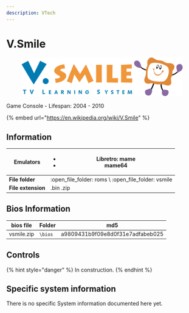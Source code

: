 ```yaml
---
description: VTech
---
```


# V.Smile

<figure><img src="https://raw.githubusercontent.com/fabricecaruso/es-theme-carbon/52ff37c9e265587d006945a2ba695b5a962b3a3d/art/logos/vsmile.svg" alt=""><figcaption></figcaption></figure>

Game Console - Lifespan: 2004 - 2010

{% embed url="https://en.wikipedia.org/wiki/V.Smile" %}

## Information

| **Emulators**      | <ul><li>Libretro: mame</li><li>mame64</li></ul>         |
| ------------------ | ------------------------------------------------------- |
| **File folder**    | :open\_file\_folder: roms \ :open\_file\_folder: vsmile |
| **File extension** | .bin .zip                                               |

## Bios Information

| bios file  | Folder  | md5                              |
| ---------- | ------- | -------------------------------- |
| vsmile.zip | `\bios` | a9809431b9f09e8d0f31e7adfabeb025 |

## Controls

{% hint style="danger" %}
In construction.
{% endhint %}

## Specific system information

There is no specific System information documented here yet.
